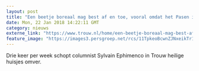 ```yaml
---
layout: post
title: "Een beetje boreaal mag best af en toe, vooral omdat het Pasen is"
date: Mon, 22 Jan 2018 14:22:11 GMT
category: nieuws
externe_link: "https://www.trouw.nl/home/een-beetje-boreaal-mag-best-af-en-toe-vooral-omdat-het-pasen-is~af89f1e94/"
feature_image: "https://images3.persgroep.net/rcs/11TpkeoBcwnZJNxeikTr1ag-Uec/diocontent/106317529/_focus/0.93/0.51/_fill/230/230?appId=e9b4e2a1869038ffcaf318a6d1463b0b&quality=0.9&format=jpeg"
---
```


Drie keer per week schopt columnist Sylvain Ephimenco in Trouw heilige huisjes omver.
